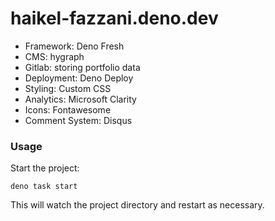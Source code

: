 # haikel-fazzani.deno.dev

- Framework: Deno Fresh
- CMS: hygraph
- Gitlab: storing portfolio data
- Deployment: Deno Deploy
- Styling: Custom CSS
- Analytics: Microsoft Clarity
- Icons: Fontawesome
- Comment System: Disqus

### Usage

Start the project:

```
deno task start
```

This will watch the project directory and restart as necessary.
